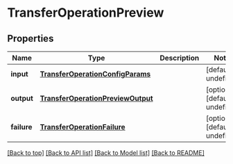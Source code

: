 # TransferOperationPreview

## Properties

|Name | Type | Description | Notes|
|------------ | ------------- | ------------- | -------------|
|**input** | [**TransferOperationConfigParams**](TransferOperationConfigParams.md) |  | [default to undefined]|
|**output** | [**TransferOperationPreviewOutput**](TransferOperationPreviewOutput.md) |  | [optional] [default to undefined]|
|**failure** | [**TransferOperationFailure**](TransferOperationFailure.md) |  | [optional] [default to undefined]|




[[Back to top]](#) [[Back to API list]](../../README.md#documentation-for-api-endpoints) [[Back to Model list]](../../README.md#documentation-for-models) [[Back to README]](../../README.md)

